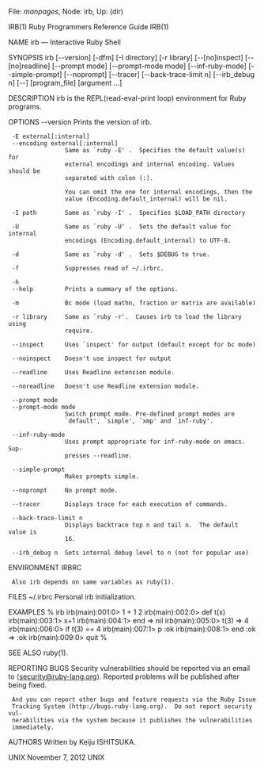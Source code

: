 File: *manpages*,  Node: irb,  Up: (dir)

IRB(1)                 Ruby Programmers Reference Guide                 IRB(1)

NAME
     irb — Interactive Ruby Shell

SYNOPSIS
     irb [--version] [-dfm] [-I directory] [-r library] [--[no]inspect]
         [--[no]readline] [--prompt mode] [--prompt-mode mode]
         [--inf-ruby-mode] [--simple-prompt] [--noprompt] [--tracer]
         [--back-trace-limit n] [--irb_debug n] [--] [program_file]
         [argument ...]

DESCRIPTION
     irb is the REPL(read-eval-print loop) environment for Ruby programs.

OPTIONS
     --version      Prints the version of irb.

     -E external[:internal]
     --encoding external[:internal]
                    Same as `ruby -E' .  Specifies the default value(s) for
                    external encodings and internal encoding. Values should be
                    separated with colon (:).

                    You can omit the one for internal encodings, then the
                    value (Encoding.default_internal) will be nil.

     -I path        Same as `ruby -I' .  Specifies $LOAD_PATH directory

     -U             Same as `ruby -U' .  Sets the default value for internal
                    encodings (Encoding.default_internal) to UTF-8.

     -d             Same as `ruby -d' .  Sets $DEBUG to true.

     -f             Suppresses read of ~/.irbrc.

     -h
     --help         Prints a summary of the options.

     -m             Bc mode (load mathn, fraction or matrix are available)

     -r library     Same as `ruby -r'.  Causes irb to load the library using
                    require.

     --inspect      Uses `inspect' for output (default except for bc mode)

     --noinspect    Doesn't use inspect for output

     --readline     Uses Readline extension module.

     --noreadline   Doesn't use Readline extension module.

     --prompt mode
     --prompt-mode mode
                    Switch prompt mode. Pre-defined prompt modes are
                    `default', `simple', `xmp' and `inf-ruby'.

     --inf-ruby-mode
                    Uses prompt appropriate for inf-ruby-mode on emacs.  Sup‐
                    presses --readline.

     --simple-prompt
                    Makes prompts simple.

     --noprompt     No prompt mode.

     --tracer       Displays trace for each execution of commands.

     --back-trace-limit n
                    Displays backtrace top n and tail n.  The default value is
                    16.

     --irb_debug n  Sets internal debug level to n (not for popular use)

ENVIRONMENT
     IRBRC

     Also irb depends on same variables as ruby(1).

FILES
     ~/.irbrc        Personal irb initialization.

EXAMPLES
           % irb
           irb(main):001:0> 1 + 1
           2
           irb(main):002:0> def t(x)
           irb(main):003:1> x+1
           irb(main):004:1> end
           => nil
           irb(main):005:0> t(3)
           => 4
           irb(main):006:0> if t(3) == 4
           irb(main):007:1> p :ok
           irb(main):008:1> end
           :ok
           => :ok
           irb(main):009:0> quit
           %

SEE ALSO
     ruby(1).

REPORTING BUGS
     Security vulnerabilities should be reported via an email to
     ⟨security@ruby-lang.org⟩.  Reported problems will be published after
     being fixed.

     And you can report other bugs and feature requests via the Ruby Issue
     Tracking System (http://bugs.ruby-lang.org).  Do not report security vul‐
     nerabilities via the system because it publishes the vulnerabilities
     immediately.

AUTHORS
     Written by Keiju ISHITSUKA.

UNIX                           November 7, 2012                           UNIX
